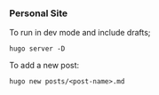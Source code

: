 ### Personal Site 

To run in dev mode and include drafts;

```
hugo server -D
```

To add a new post:

```
hugo new posts/<post-name>.md
```
